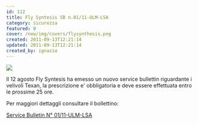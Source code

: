 ```yaml
---
id: 112
title: Fly Syntesis SB n.01/11-ULM-LSA
category: sicurezza
featured: 0
cover: /new/img/covers/flysynthesis.png
created: 2011-09-13T12:21:14
updated: 2011-09-13T12:21:14
created_by: ignazio
---
```


<img class="float-start pr-4 pb-4 w-[250px]" src="/new/img/stories/2011-09-flysynthesis.png" />

Il 12 agosto Fly Syntesis ha emesso un nuovo service bullettin riguardante i velivoli Texan, la prescrizione e' obbligatoria e deve essere effettuata entro le prossime 25 ore.

Per maggiori dettaggli consultare il bollettino:

<a href="/docs/FS-SB01-11-ULMLSA.pdf">Service Bulletin N° 01/11-ULM-LSA</a>
